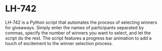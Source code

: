 # LH-742
 LH-742 is a Python script that automates the process of selecting winners for giveaways. Simply enter the names of participants separated by commas, specify the number of winners you want to select, and let the script do the rest. The script features a progress bar animation to add a touch of excitement to the winner selection process.
